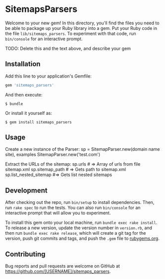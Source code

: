 # SitemapsParsers

Welcome to your new gem! In this directory, you'll find the files you need to be able to package up your Ruby library into a gem. Put your Ruby code in the file `lib/sitemaps_parsers`. To experiment with that code, run `bin/console` for an interactive prompt.

TODO: Delete this and the text above, and describe your gem

## Installation

Add this line to your application's Gemfile:

```ruby
gem 'sitemaps_parsers'
```

And then execute:

    $ bundle

Or install it yourself as:

    $ gem install sitemaps_parsers

## Usage
Create a new instance of the Parser: sp = SitemapParser.new(domain name site), examples SitemapParser.new('test.com')

Extract the URLs of the sitemap:
sp.urls # => Array of urls from file sitemap.xml
sp.sitemap_path # => Gets path to sitemap.xml
sp.list_nested_sitemap #=> Gets list nested sitemaps

## Development

After checking out the repo, run `bin/setup` to install dependencies. Then, run `rake spec` to run the tests. You can also run `bin/console` for an interactive prompt that will allow you to experiment.

To install this gem onto your local machine, run `bundle exec rake install`. To release a new version, update the version number in `version.rb`, and then run `bundle exec rake release`, which will create a git tag for the version, push git commits and tags, and push the `.gem` file to [rubygems.org](https://rubygems.org).

## Contributing

Bug reports and pull requests are welcome on GitHub at https://github.com/[USERNAME]/sitemaps_parsers.
